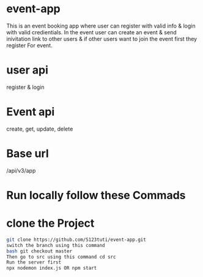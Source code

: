 # event-app
This is an event booking app where user can register with valid info & login with valid credientials.
In the event user can create an event & send inivitation link to other users & if other users want to join the event first they register For event.
# user api
register & login
# Event api
create, get, update, delete
# Base url
/api/v3/app
# Run locally follow these Commads
# clone the Project
```bash
git clone https://github.com/S123tuti/event-app.git
switch the branch using this command
bash git checkout master
Then go to src using this command cd src
Run the server first
npx nodemon index.js OR npm start
